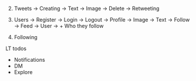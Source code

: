 2. Tweets
	-> Creating
		-> Text
		-> Image
	-> Delete
	-> Retweeting

1. Users
	-> Register
	-> Login
	-> Logout
	-> Profile
		-> Image
		-> Text
		-> Follow
	-> Feed
		-> User
		-> + Who they follow

3. Following


LT todos
- Notifications
- DM
- Explore
